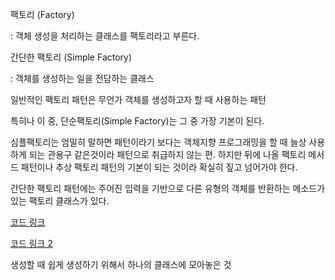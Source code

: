 팩토리 (Factory)

: 객체 생성을 처리하는 클래스를 팩토리라고 부른다.

간단한 팩토리 (Simple Factory)

: 객체를 생성하는 일을 전담하는 클래스

일반적인 팩토리 패턴은 무언가 객체를 생성하고자 할 때 사용하는 패턴  

특히나 이 중, 단순팩토리(Simple Factory)는 그 중 가장 기본이 된다.

 

심플팩토리는 엄밀히 말하면 패턴이라기 보다는 객체지향 프로그래밍을 할 때 늘상 사용하게 되는 관용구 같은것이라 패턴으로 취급하지 않는 편. 하지만 뒤에 나올 팩토리 메서드 패턴이나 추상 팩토리 패턴의 기본이 되는 것이라 확실히 짚고 넘어가야 한다.

간단한 팩토리 패턴에는 주어진 입력을 기반으로 다른 유형의 객체를 반환하는 메소드가 있는 팩토리 클래스가 있다.

[코드 링크](https://docs.google.com/document/d/1xoldqIf3nlITJv0bB4FB4kaNiqy0AqFW6TvxWW7eq20/edit)

[코드 링크 2](https://docs.google.com/document/d/16e3Z9jYUc05DrodZZAtRzjIUOIlzKi8NNpzcLP0_ynw/edit)

생성할 때 쉽게 생성하기 위해서 하나의 클래스에 모아놓은 것